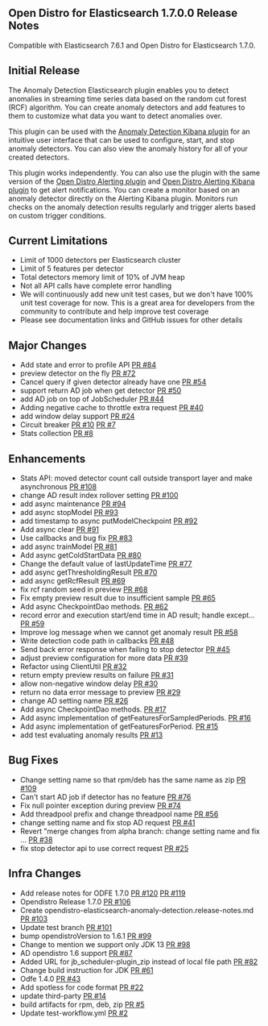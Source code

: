 ## Open Distro for Elasticsearch 1.7.0.0 Release Notes
Compatible with Elasticsearch 7.6.1 and Open Distro for Elasticsearch 1.7.0.

## Initial Release
The Anomaly Detection Elasticsearch plugin enables you to detect anomalies in streaming time series data based on the random cut forest (RCF) algorithm.
You can create anomaly detectors and add features to them to customize what data you want to detect anomalies over.

This plugin can be used with the [Anomaly Detection Kibana plugin](https://github.com/opendistro-for-elasticsearch/anomaly-detection-kibana-plugin) for an intuitive user interface that can be used to configure, start, and stop anomaly detectors. You can also view the anomaly history for all of your created detectors. 

This plugin works independently. You can also use the plugin with the same version of the [Open Distro Alerting plugin](https://github.com/opendistro-for-elasticsearch/alerting) and [Open Distro Alerting Kibana plugin](https://github.com/opendistro-for-elasticsearch/alerting-kibana-plugin) to get alert notifications. You can create a monitor based on an anomaly detector directly on the Alerting Kibana plugin. Monitors run checks on the anomaly detection results regularly and trigger alerts based on custom trigger conditions.

## Current Limitations
- Limit of 1000 detectors per Elasticsearch cluster
- Limit of 5 features per detector
- Total detectors memory limit of 10% of JVM heap
- Not all API calls have complete error handling
- We will continuously add new unit test cases, but we don't have 100% unit test coverage for now. This is a great area for developers from the community to contribute and help improve test coverage
- Please see documentation links and GitHub issues for other details

## Major Changes
* Add state and error to profile API [PR #84](https://github.com/opendistro-for-elasticsearch/anomaly-detection/pull/84)
* preview detector on the fly [PR #72](https://github.com/opendistro-for-elasticsearch/anomaly-detection/pull/72)
* Cancel query if given detector already have one [PR #54](https://github.com/opendistro-for-elasticsearch/anomaly-detection/pull/54)
* support return AD job when get detector [PR #50](https://github.com/opendistro-for-elasticsearch/anomaly-detection/pull/50)
* add AD job on top of JobScheduler [PR #44](https://github.com/opendistro-for-elasticsearch/anomaly-detection/pull/44)
* Adding negative cache to throttle extra request [PR #40](https://github.com/opendistro-for-elasticsearch/anomaly-detection/pull/40)
* add window delay support [PR #24](https://github.com/opendistro-for-elasticsearch/anomaly-detection/pull/24)
* Circuit breaker [PR #10](https://github.com/opendistro-for-elasticsearch/anomaly-detection/pull/10) [PR #7](https://github.com/opendistro-for-elasticsearch/anomaly-detection/pull/7)
* Stats collection [PR #8](https://github.com/opendistro-for-elasticsearch/anomaly-detection/pull/8)

## Enhancements
* Stats API: moved detector count call outside transport layer and make asynchronous [PR #108](https://github.com/opendistro-for-elasticsearch/anomaly-detection/pull/108)
* change AD result index rollover setting [PR #100](https://github.com/opendistro-for-elasticsearch/anomaly-detection/pull/100)
* add async maintenance [PR #94](https://github.com/opendistro-for-elasticsearch/anomaly-detection/pull/94)
* add async stopModel [PR #93](https://github.com/opendistro-for-elasticsearch/anomaly-detection/pull/93)
* add timestamp to async putModelCheckpoint [PR #92](https://github.com/opendistro-for-elasticsearch/anomaly-detection/pull/92)
* Add async clear [PR #91](https://github.com/opendistro-for-elasticsearch/anomaly-detection/pull/91)
* Use callbacks and bug fix [PR #83](https://github.com/opendistro-for-elasticsearch/anomaly-detection/pull/83)
* add async trainModel [PR #81](https://github.com/opendistro-for-elasticsearch/anomaly-detection/pull/81)
* Add async getColdStartData [PR #80](https://github.com/opendistro-for-elasticsearch/anomaly-detection/pull/80)
* Change the default value of lastUpdateTime [PR #77](https://github.com/opendistro-for-elasticsearch/anomaly-detection/pull/77)
* add async getThresholdingResult [PR #70](https://github.com/opendistro-for-elasticsearch/anomaly-detection/pull/70)
* add async getRcfResult [PR #69](https://github.com/opendistro-for-elasticsearch/anomaly-detection/pull/69)
* fix rcf random seed in preview [PR #68](https://github.com/opendistro-for-elasticsearch/anomaly-detection/pull/68)
* Fix empty preview result due to insufficient sample [PR #65](https://github.com/opendistro-for-elasticsearch/anomaly-detection/pull/65)
* Add async CheckpointDao methods. [PR #62](https://github.com/opendistro-for-elasticsearch/anomaly-detection/pull/62)
* record error and execution start/end time in AD result; handle except… [PR #59](https://github.com/opendistro-for-elasticsearch/anomaly-detection/pull/59)
* Improve log message when we cannot get anomaly result [PR #58](https://github.com/opendistro-for-elasticsearch/anomaly-detection/pull/58)
* Write detection code path in callbacks [PR #48](https://github.com/opendistro-for-elasticsearch/anomaly-detection/pull/48)
* Send back error response when failing to stop detector [PR #45](https://github.com/opendistro-for-elasticsearch/anomaly-detection/pull/45)
* adjust preview configuration for more data [PR #39](https://github.com/opendistro-for-elasticsearch/anomaly-detection/pull/39)
* Refactor using ClientUtil [PR #32](https://github.com/opendistro-for-elasticsearch/anomaly-detection/pull/32)
* return empty preview results on failure [PR #31](https://github.com/opendistro-for-elasticsearch/anomaly-detection/pull/31)
* allow non-negative window delay [PR #30](https://github.com/opendistro-for-elasticsearch/anomaly-detection/pull/30)
* return no data error message to preview [PR #29](https://github.com/opendistro-for-elasticsearch/anomaly-detection/pull/29)
* change AD setting name [PR #26](https://github.com/opendistro-for-elasticsearch/anomaly-detection/pull/26)
* Add async CheckpointDao methods. [PR #17](https://github.com/opendistro-for-elasticsearch/anomaly-detection/pull/17)
* Add async implementation of getFeaturesForSampledPeriods. [PR #16](https://github.com/opendistro-for-elasticsearch/anomaly-detection/pull/16)
* Add async implementation of getFeaturesForPeriod. [PR #15](https://github.com/opendistro-for-elasticsearch/anomaly-detection/pull/15)
* add test evaluating anomaly results [PR #13](https://github.com/opendistro-for-elasticsearch/anomaly-detection/pull/13)

## Bug Fixes
* Change setting name so that rpm/deb has the same name as zip [PR #109](https://github.com/opendistro-for-elasticsearch/anomaly-detection/pull/109)
* Can't start AD job if detector has no feature [PR #76](https://github.com/opendistro-for-elasticsearch/anomaly-detection/pull/76)
* Fix null pointer exception during preview [PR #74](https://github.com/opendistro-for-elasticsearch/anomaly-detection/pull/74)
* Add threadpool prefix and change threadpool name [PR #56](https://github.com/opendistro-for-elasticsearch/anomaly-detection/pull/56)
* change setting name and fix stop AD request [PR #41](https://github.com/opendistro-for-elasticsearch/anomaly-detection/pull/41)
* Revert "merge changes from alpha branch: change setting name and fix … [PR #38](https://github.com/opendistro-for-elasticsearch/anomaly-detection/pull/38)
* fix stop detector api to use correct request [PR #25](https://github.com/opendistro-for-elasticsearch/anomaly-detection/pull/25)

## Infra Changes
* Add release notes for ODFE 1.7.0 [PR #120](https://github.com/opendistro-for-elasticsearch/anomaly-detection/pull/120) [PR #119](https://github.com/opendistro-for-elasticsearch/anomaly-detection/pull/119)
* Opendistro Release 1.7.0 [PR #106](https://github.com/opendistro-for-elasticsearch/anomaly-detection/pull/106)
* Create opendistro-elasticsearch-anomaly-detection.release-notes.md [PR #103](https://github.com/opendistro-for-elasticsearch/anomaly-detection/pull/103)
* Update test branch [PR #101](https://github.com/opendistro-for-elasticsearch/anomaly-detection/pull/101)
* bump opendistroVersion to 1.6.1 [PR #99](https://github.com/opendistro-for-elasticsearch/anomaly-detection/pull/99)
* Change to mention we support only JDK 13 [PR #98](https://github.com/opendistro-for-elasticsearch/anomaly-detection/pull/98)
* AD opendistro 1.6 support [PR #87](https://github.com/opendistro-for-elasticsearch/anomaly-detection/pull/87)
* Added URL for jb_scheduler-plugin_zip instead of local file path [PR #82](https://github.com/opendistro-for-elasticsearch/anomaly-detection/pull/82)
* Change build instruction for JDK [PR #61](https://github.com/opendistro-for-elasticsearch/anomaly-detection/pull/61)
* Odfe 1.4.0 [PR #43](https://github.com/opendistro-for-elasticsearch/anomaly-detection/pull/43)
* Add spotless for code format [PR #22](https://github.com/opendistro-for-elasticsearch/anomaly-detection/pull/22)
* update third-party [PR #14](https://github.com/opendistro-for-elasticsearch/anomaly-detection/pull/14)
* build artifacts for rpm, deb, zip [PR #5](https://github.com/opendistro-for-elasticsearch/anomaly-detection/pull/5)
* Update test-workflow.yml [PR #2](https://github.com/opendistro-for-elasticsearch/anomaly-detection/pull/2)